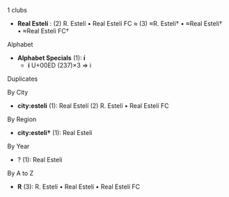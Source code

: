 1 clubs

- **Real Estelí** : (2) R. Estelí • Real Estelí FC ≈ (3) ≈R. Esteli† • ≈Real Esteli† • ≈Real Esteli FC†




Alphabet

- **Alphabet Specials** (1):  **í** 
  - **í** U+00ED (237)×3 ⇒ i




Duplicates





By City

- **city:esteli** (1): Real Estelí  (2) R. Estelí • Real Estelí FC




By Region

- **city:esteli†** (1):   Real Estelí




By Year

- ? (1):   Real Estelí






By A to Z

- **R** (3): R. Estelí • Real Estelí • Real Estelí FC




